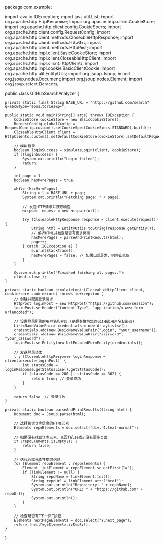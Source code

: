 package com.example;

import java.io.IOException;
import java.util.List;
import org.apache.http.HttpResponse;
import org.apache.http.client.CookieStore;
import org.apache.http.client.config.CookieSpecs;
import org.apache.http.client.config.RequestConfig;
import org.apache.http.client.methods.CloseableHttpResponse;
import org.apache.http.client.methods.HttpGet;
import org.apache.http.client.methods.HttpPost;
import org.apache.http.impl.client.BasicCookieStore;
import org.apache.http.impl.client.CloseableHttpClient;
import org.apache.http.impl.client.HttpClients;
import org.apache.http.impl.cookie.BasicClientCookie;
import org.apache.http.util.EntityUtils;
import org.jsoup.Jsoup;
import org.jsoup.nodes.Document;
import org.jsoup.nodes.Element;
import org.jsoup.select.Elements;

public class GitHubSearchAnalyzer {

    private static final String BASE_URL = "https://github.com/search?q=abc&type=repositories&p=";

    public static void main(String[] args) throws IOException {
        CookieStore cookieStore = new BasicCookieStore();
        RequestConfig globalConfig = RequestConfig.custom().setCookieSpec(CookieSpecs.STANDARD).build();
        CloseableHttpClient client = HttpClients.custom().setDefaultCookieStore(cookieStore).setDefaultRequestConfig(globalConfig).build();

        // 模拟登录
        boolean loginSuccess = simulateLogin(client, cookieStore);
        if (!loginSuccess) {
            System.out.println("Login failed");
            return;
        }

        int page = 1;
        boolean hasMorePages = true;

        while (hasMorePages) {
            String url = BASE_URL + page;
            System.out.println("Fetching page: " + page);

            // 发送HTTP请求并获取响应
            HttpGet request = new HttpGet(url);

            try (CloseableHttpResponse response = client.execute(request)) {
                String html = EntityUtils.toString(response.getEntity());
                // 解析HTML并检查是否有更多页面
                hasMorePages = parseAndPrintResults(html);
                page++;
            } catch (IOException e) {
                e.printStackTrace();
                hasMorePages = false; // 如果出现异常，则停止抓取
            }
        }

        System.out.println("Finished fetching all pages.");
        client.close();
    }

    private static boolean simulateLogin(CloseableHttpClient client, CookieStore cookieStore) throws IOException {
        // 创建并配置登录请求
        HttpPost loginPost = new HttpPost("https://github.com/session");
        loginPost.setHeader("Content-Type", "application/x-www-form-urlencoded");

        // 设置登录所需的用户名和密码 (确保替换为您的GitHub用户名和密码)
        List<NameValuePair> credentials = new ArrayList<>();
        credentials.add(new BasicNameValuePair("login", "your_username"));
        credentials.add(new BasicNameValuePair("password", "your_password"));
        loginPost.setEntity(new UrlEncodedFormEntity(credentials));

        // 发送登录请求
        try (CloseableHttpResponse loginResponse = client.execute(loginPost)) {
            int statusCode = loginResponse.getStatusLine().getStatusCode();
            if (statusCode == 200 || statusCode == 302) {
                return true; // 登录成功
            }
        }

        return false; // 登录失败
    }

    private static boolean parseAndPrintResults(String html) {
        Document doc = Jsoup.parse(html);

        // 选择包含仓库信息的HTML元素
        Elements repoElements = doc.select("div.f4.text-normal");

        // 如果没有找到仓库元素，返回false表示没有更多页面
        if (repoElements.isEmpty()) {
            return false;
        }

        // 迭代仓库元素并提取信息
        for (Element repoElement : repoElements) {
            Element linkElement = repoElement.selectFirst("a");
            if (linkElement != null) {
                String repoName = linkElement.text();
                String repoUrl = linkElement.attr("href");
                System.out.println("Repository: " + repoName);
                System.out.println("URL: " + "https://github.com" + repoUrl);
                System.out.println();
            }
        }

        // 检查是否有“下一页”按钮
        Elements nextPageElements = doc.select("a.next_page");
        return !nextPageElements.isEmpty();
    }
}
